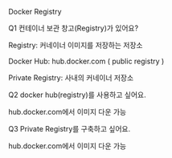 Docker Registry

Q1 컨테이너 보관 창고(Registry)가 있어요?

Registry: 커네이너 이미지를 저장하는 저장소

Docker Hub: hub.docker.com ( public registry )

Private Registry: 사내의 커네이너 저장소


Q2 docker hub(registry)를 사용하고 싶어요.

hub.docker.com에서 이미지 다운 가능

Q3 Private Registry를 구축하고 싶어요.

hub.docker.com에서 이미지 다운 가능
